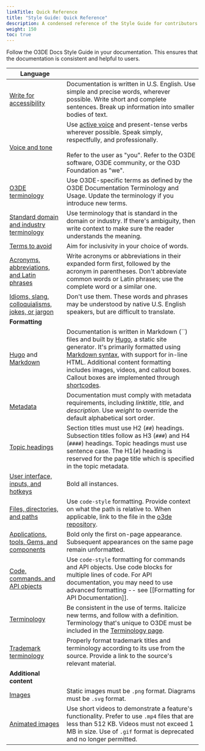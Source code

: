 ```yaml
---
linkTitle: Quick Reference
title: "Style Guide: Quick Reference"
description: A condensed reference of the Style Guide for contributors to the Open 3D Engine (O3DE) documentation.  
weight: 150
toc: true
---
```


Follow the O3DE Docs Style Guide in your documentation. This ensures that the documentation is consistent and helpful to users. 

| **Language** |  |
| --- | --- |
| [Write for accessibility](guidance#write-for-accessibility) | Documentation is written in U.S. English. Use simple and precise words, wherever possible. Write short and complete sentences. Break up information into smaller bodies of text. |
| [Voice and tone](guidance#voice-and-tone) | Use [active voice](https://writing.wisc.edu/handbook/style/ccs_activevoice/) and present-tense verbs wherever possible. Speak simply, respectfully, and professionally.  <br><br>Refer to the user as "you". Refer to the O3DE software, O3DE community, or the O3D Foundation as "we". |
| [O3DE terminology](../terminology#o3de-specific-terms) | Use O3DE-specific terms as defined by the O3DE Documentation Terminology and Usage. Update the terminology if you introduce new terms. |
| [Standard domain and industry terminology](../terminology#standard-domain-and-industry-terminology) | Use terminology that is standard in the domain or industry. If there's ambiguity, then write context to make sure the reader understands the meaning. |
| [Terms to avoid](../terminology#terms-to-avoid-and-their-alternatives) | Aim for inclusivity in your choice of words. |
| [Acronyms, abbreviations, and Latin phrases](guidance#acronyms-abbreviations-and-latin-phrases) | Write acronyms or abbreviations in their expanded form first, followed by the acronym in parentheses. Don't abbreviate common words or Latin phrases; use the complete word or a similar one.  |
| [Idioms, slang, colloquialisms, jokes, or jargon](guidance#idioms-slang-colloquialisms-jokes-or-jargon) | Don't use them. These words and phrases may be understood by native U.S. English speakers, but are difficult to translate.  |
| **Formatting** |
| [Hugo](../hugo) and [Markdown](format) | Documentation is written in Markdown (``) files and built by [Hugo](https://gohugo.io/), a static site generator. It's primarily formatted using [Markdown syntax](https://www.markdownguide.org/basic-syntax/), with support for in-line HTML. Additional content formatting includes images, videos, and callout boxes. Callout boxes are implemented through [shortcodes](shortcodes). |
| [Metadata](metadata) | Documentation must comply with metadata requirements, including *linktitle*, *title*, and *description*. Use *weight* to override the default alphabetical sort order. |
| [Topic headings](format.md#topic-headings) | Section titles must use H2 (`##`) headings. Subsection titles follow as H3 (`###`) and H4 (`####`) headings. Topic headings must use sentence case. The H1(`#`) heading is reserved for the page title which is specified in the topic metadata.  |
| [User interface, inputs, and hotkeys](format#user-interface-inputs-and-hotkeys) | Bold all instances. |
| [Files, directories, and paths](format#files-directories-and-paths) | Use `code-style` formatting. Provide context on what the path is relative to. When applicable, link to the file in the [o3de repository](https://github.com/o3de/o3de).  |
| [Applications, tools, Gems, and components](format/#applications-tools-gems-and-components) | Bold only the first on-page appearance. Subsequent appearances on the same page remain unformatted.  |
| [Code, commands, and API objects](format#code-commands-and-apis) | Use `code-style` formatting for commands and API objects. Use code blocks for multiple lines of code. For API documentation, you may need to use advanced formatting -- see [[Formatting for API Documentation]]. |
| [Terminology](format/#terminology) | Be consistent in the use of terms. Italicize new terms, and follow with a definition. Terminology that's unique to O3DE must be included in the [Terminology page](../terminology#o3de-specific-terms). |
| [Trademark terminology](format/#trademark) | Properly format trademark titles and terminology according to its use from the source. Provide a link to the source's relevant material. |
| **Additional content** |
| [Images](media#adding-images-with-markdown-syntax) | Static images must be `.png` format. Diagrams must be `.svg` format. |
| [Animated images](media.md#animated-images) | Use short videos to demonstrate a feature's functionality. Prefer to use `.mp4` files that are less than 512 KB. Videos must not exceed 1 MB in size. Use of `.gif` format is deprecated and no longer permitted. |